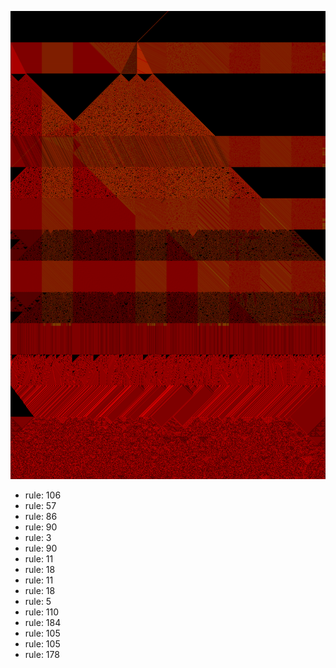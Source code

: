 ![photo](./output.png) 
 * rule: 106
* rule: 57
* rule: 86
* rule: 90
* rule: 3
* rule: 90
* rule: 11
* rule: 18
* rule: 11
* rule: 18
* rule: 5
* rule: 110
* rule: 184
* rule: 105
* rule: 105
* rule: 178
